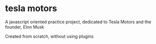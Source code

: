 # tesla motors
 A javascript oriented practice project, dedicated to Tesla Motors and the founder, Elon Musk

 Created from scratch, without using plugins
